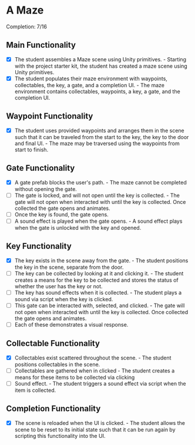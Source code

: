 # A Maze
Completion: 7/16
## Main Functionality
- [x] The student assembles a Maze scene using Unity primitives. - Starting with the project starter kit, the student has created a maze scene using Unity primitives.
- [x] The student populates their maze environment with waypoints, collectables, the key, a gate, and a completion UI. - The maze environment contains collectables, waypoints, a key, a gate, and the completion UI.

## Waypoint Functionality
- [x] The student uses provided waypoints and arranges them in the scene such that it can be traveled from the start to the key, the key to the door and final UI. - The maze may be traversed using the waypoints from start to finish.

## Gate Functionality
- [x] A gate prefab blocks the user's path. - The maze cannot be completed without opening the gate.
- [ ] The gate is locked, and will not open until the key is collected. - The gate will not open when interacted with until the key is collected. Once collected the gate opens and animates.
- [ ] Once the key is found, the gate opens.
- [ ] A sound effect is played when the gate opens. - A sound effect plays when the gate is unlocked with the key and opened.

## Key Functionality
- [x] The key exists in the scene away from the gate. - The student positions the key in the scene, separate from the door.
- [ ] The key can be collected by looking at it and clicking it. - The student creates a means for the key to be collected and stores the status of whether the user has the key or not.
- [ ] The key has sound effects when it is collected. - The student plays a sound via script when the key is clicked.
- [ ] This gate can be interacted with, selected, and clicked. - The gate will not open when interacted with until the key is collected. Once collected the gate opens and animates.
- [ ] Each of these demonstrates a visual response.

## Collectable Functionality
- [x] Collectables exist scattered throughout the scene. - The student positions collectables in the scene.
- [ ] Collectables are gathered when in clicked - The student creates a means for these items to be collected via clicking
- [ ] Sound effect. - The student triggers a sound effect via script when the item is collected.

## Completion Functionality
- [x] The scene is reloaded when the UI is clicked. - The student allows the scene to be reset to its initial state such that it can be run again by scripting this functionality into the UI.

